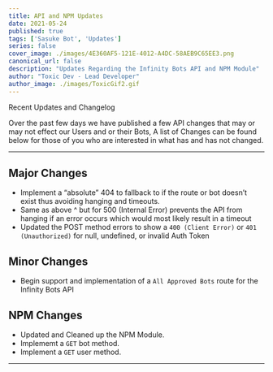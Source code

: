 ```yaml
---
title: API and NPM Updates
date: 2021-05-24
published: true
tags: ['Sasuke Bot', 'Updates']
series: false
cover_image: ./images/4E360AF5-121E-4012-A4DC-58AEB9C65EE3.png
canonical_url: false
description: "Updates Regarding the Infinity Bots API and NPM Module"
author: "Toxic Dev - Lead Developer"
author_image: ./images/ToxicGif2.gif
---
```


Recent Updates and Changelog

Over the past few days we have published a few API changes that may or may not effect our Users and or their Bots,
A list of Changes can be found below for those of you who are interested in what has and has not changed.

---

## Major Changes
- Implement a “absolute” 404 to fallback to if the route or bot doesn’t exist thus avoiding hanging and timeouts. 
- Same as above ^ but for 500 (Internal Error) prevents the API from hanging if an error occurs which would most likely result in a timeout 
- Updated the POST method errors to show a `400 (Client Error)` or `401 (Unauthorized)` for null, undefined, or invalid Auth Token

## Minor Changes
- Begin support and implementation of a `All Approved Bots` route for the Infinity Bots API

## NPM Changes
- Updated and Cleaned up the NPM Module.
- Implememt a `GET` bot method.
- Implement a `GET` user method.

---



